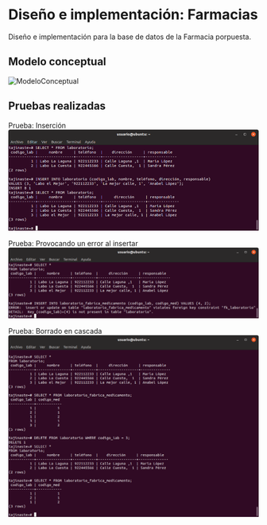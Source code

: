 # Diseño e implementación: Farmacias


Diseño e implementación para la base de datos de la Farmacia porpuesta.

## Modelo conceptual
![ModeloConceptual](/farmacia_modelo_conceptual.png=true)


## Pruebas realizadas

Prueba: Inserción
![InsertIntoExample](/Pruebas/prueba_insert.png?raw=true)

Prueba: Provocando un error al insertar
![InsertIntoErrorExample](/Pruebas/prueba_error_insert.png?raw=true)

Prueba: Borrado en cascada
![DeleteOnCascadeExample](/Pruebas/prueba_delete_on_cascade.png?raw=true)
